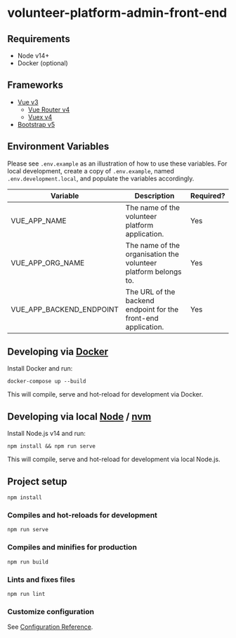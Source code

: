 # volunteer-platform-admin-front-end

## Requirements

* Node v14+
* Docker (optional)

## Frameworks

* [Vue v3](https://v3.vuejs.org/guide/introduction.html)
  * [Vue Router v4](https://next.router.vuejs.org/guide/)
  * [Vuex v4](https://next.vuex.vuejs.org/)
* [Bootstrap v5](https://getbootstrap.com/docs/5.0/getting-started/introduction/)

## Environment Variables

Please see `.env.example` as an illustration of how to use these variables. For
local development, create a copy of `.env.example`, named `.env.development.local`,
and populate the variables accordingly.

| Variable                 | Description                                                     | Required?  |
| ------------------------ | --------------------------------------------------------------- | ---------- |
| VUE_APP_NAME             | The name of the volunteer platform application.                 | Yes        |
| VUE_APP_ORG_NAME         | The name of the organisation the volunteer platform belongs to. | Yes        |
| VUE_APP_BACKEND_ENDPOINT | The URL of the backend endpoint for the front-end application.  | Yes        |

## Developing via [Docker](https://www.docker.com/get-started/)

Install Docker and run:

```
docker-compose up --build
```

This will compile, serve and hot-reload for development via Docker.

## Developing via local [Node](https://nodejs.org/) / [nvm](https://github.com/nvm-sh/nvm/)

Install Node.js v14 and run:

```
npm install && npm run serve
```

This will compile, serve and hot-reload for development via local Node.js.

## Project setup
```
npm install
```

### Compiles and hot-reloads for development
```
npm run serve
```

### Compiles and minifies for production
```
npm run build
```

### Lints and fixes files
```
npm run lint
```

### Customize configuration
See [Configuration Reference](https://cli.vuejs.org/config/).
